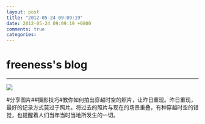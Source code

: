 ```yaml
---
layout: post
title: "2012-05-24 09:09:19"
date: 2012-05-24 09:09:19 +0800
comments: true
categories: 
---
```


# freeness's blog

----------

![](http://okqmqrbgo.bkt.clouddn.com/201205240909191.jpg)

>
\#分享图片\#\#摄影技巧\#教你如何拍出穿越时空的照片，让昨日重现。昨日重现，最好的记录方式莫过于照片。将过去的照片与现在的场景重叠，有种穿越时空的错觉，也提醒着人们当年当时当地所发生的一切。